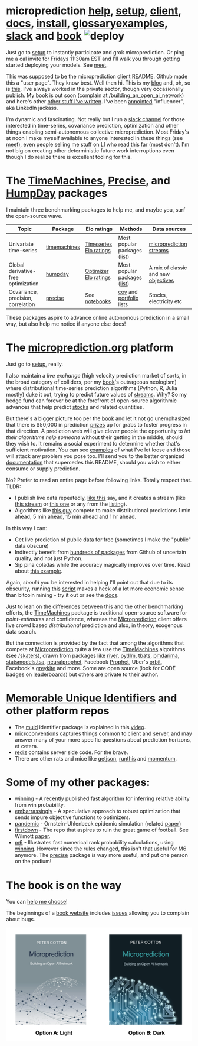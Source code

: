
# microprediction [help](https://microprediction.github.io/microprediction/meet.html), [setup](https://microprediction.github.io/microprediction/setup), [client](https://github.com/microprediction/microprediction/tree/master/microprediction), [docs](https://microprediction.github.io/microprediction/), [install](https://microprediction.github.io/microprediction/install.html), [glossary](https://microprediction.github.io/microprediction/glossary.html)[examples](https://github.com/microprediction/microprediction), [slack](https://microprediction.github.io/microprediction/slack.html) and [book](https://microprediction.github.io/building_an_open_ai_network/)  ![deploy](https://github.com/microprediction/microprediction/workflows/deploy/badge.svg) 

Just go to [setup](https://microprediction.github.io/microprediction/setup) to instantly participate and grok microprediction. Or ping me a cal invite for Fridays 11:30am EST and I'll walk you through getting started deploying your models. See [meet](https://microprediction.github.io/microprediction/meet.html). 

This was supposed to be the microprediction [client](https://github.com/microprediction/microprediction/tree/master/microprediction) README. Github made this a "user page". They know best. Well then hi. This is my [blog](https://www.microprediction.com/blog) and, oh, so is [this](https://microprediction.medium.com/). I've always worked in the private sector, though very occasionally [publish](https://scholar.google.com/citations?user=V5wB8lEAAAAJ&hl=en). My [book](https://mitpress.mit.edu/books/microprediction) is out soon (complain at [/building_an_open_ai_network](https://github.com/microprediction/building_an_open_ai_network)) and here's other [other stuff I've written](https://github.com/microprediction/home). I've been [annointed](https://www.linkedin.com/posts/richadbecker_there-are-only-4-data-science-people-on-li-activity-6975483922784612352--JmQ) "influencer", aka LinkedIn jackass.  

I'm dynamic and fascinating. Not really but I run a [slack channel](https://microprediction.github.io/microprediction/slack.html) for those interested in time-series, covariance
prediction, optimization and other things enabling semi-autonomous collective microprediction. Most Friday's at noon
I make myself available to anyone interested in these things (see [meet](https://microprediction.github.io/microprediction/meet.html)), even people selling me stuff on LI who read this far (most don't). I'm not big on creating other deterministic future work interruptions even though I do realize there is excellent tooling for this. 

# The [TimeMachines](https://github.com/microprediction/timemachines), [Precise](https://github.com/microprediction/precise), and [HumpDay](https://github.com/microprediction/humpday) packages 

I maintain three benchmarking packages to help me, and maybe you, surf the open-source wave. 

| Topic                  | Package           | Elo ratings | Methods                                                                                                                                                                                  | Data sources | 
|------------------------|-------------------|-------------|------------------------------------------------------------------------------------------------------------------------------------------------------------------------------------------|--------------| 
| Univariate time-series | [timemachines](https://github.com/microprediction/timemachines)  | [Timeseries Elo ratings](https://microprediction.github.io/timeseries-elo-ratings/html_leaderboards/univariate-k_003.html) | Most popular packages ([list](https://github.com/microprediction/timemachines/tree/main/timemachines/skaters))                                                                           | [microprediction streams](https://www.microprediction.org/browse_streams.html)                                      |
| Global derivative-free optimization | [humpday](https://github.com/microprediction/humpday) |  [Optimizer Elo ratings](https://microprediction.github.io/optimizer-elo-ratings/html_leaderboards/overall.html) | Most popular packages ([list](https://github.com/microprediction/humpday/tree/main/humpday/optimizers))                                                                                  | A mix of classic and new [objectives](https://github.com/microprediction/humpday/tree/main/humpday/objectives)      |
| Covariance, precision, correlation | [precise](https://github.com/microprediction/precise) | See [notebooks](https://github.com/microprediction/precise/tree/main/examples_colab_notebooks) | [cov](https://github.com/microprediction/precise/blob/main/LISTING_OF_COV_SKATERS.md) and [portfolio](https://github.com/microprediction/precise/blob/main/LISTING_OF_MANAGERS.md) lists |Stocks, electricity etc                                                                                              | 

These packages aspire to advance online autonomous prediction in a small way, but also help me notice if anyone else does!  

# The [microprediction.org](https://www.microprediction.org/) platform
Just go to [setup](https://microprediction.github.io/microprediction/setup), really. 

I also maintain a *live exchange* (high velocity prediction market of sorts, in the broad category of colliders, per my [book](https://mitpress.mit.edu/9780262047326/microprediction/)'s outrageous neologism) where distributional time-series prediction
 algorithms (Python, R, Julia mostly) duke it out, trying to predict future values of [streams](https://www.microprediction.org/browse_streams.html). 
Why? So my hedge fund can forever be at the forefront of open-source algorithmic advances that help predict [stocks](https://microprediction.github.io/microprediction/yarx) and related quantities. 
 
But there's a bigger picture too per the [book](https://microprediction.github.io/building_an_open_ai_network/) and let it not go unemphasized that there is $50,000 in prediction [prizes](https://www.microprediction.com/competitions/daily) up for grabs to foster progress in that direction. A prediction web will give clever people the opportunity to *let their algorithms help someone* without their getting in the middle, should they wish to. It remains a social experiment to determine whether that's sufficient motivation. You can see [examples](https://github.com/microprediction/microprediction) of what I've let loose and those will attack any problem you pose too. I'll send you to the better organized [documentation](https://microprediction.github.io/microprediction/) that supercedes this README, should you wish to either consume or supply prediction.  

No? Prefer to read an entire page before following links. Totally respect that. TLDR:

- I publish live data repeatedly, [like this](https://github.com/microprediction/microprediction/blob/master/stream_examples_traffic/traffic_speed.py) say, and it
 creates a stream (like [this stream](https://www.microprediction.org/stream_dashboard.html?stream=c2_rebalanced_30_mean) or [this one](https://www.microprediction.org/stream_dashboard.html?stream=electricity-load-nyiso-overall) or any from the [listing](https://www.microprediction.org/browse_streams.html)). 
- Algorithms like [this guy](https://github.com/microprediction/microprediction/blob/master/crawler_examples/soshed_boa.py) compete to make distributional predictions 1 min ahead, 5 min ahead, 15 min ahead and 1 hr ahead. 

In this way I can:
 - Get live prediction of public data for free (sometimes I make the "public" data obscure)
 - Indirectly benefit from [hundreds of packages](https://www.microprediction.com/blog/popular-timeseries-packages) from Github of uncertain quality, and not just Python.
 - Sip pina coladas while the accuracy magically improves over time. Read about [this example](https://medium.com/geekculture/an-empirical-article-that-wasnt-immediately-stale-720abfb4678f). 

Again, *should* you be interested in helping I'll 
point out that due to its obscurity, running this [script](https://github.com/microprediction/microprediction/blob/master/crawler_skater_examples/datable_llama.py) makes a heck of a lot more economic sense than bitcoin mining - 
try it out or see the [docs](https://microprediction.github.io/microprediction).
  
Just to lean on the differences between this and the other benchmarking efforts, the [TimeMachines](https://github.com/microprediction/timemachines) package is traditional open-source software for *point-estimates* and confidence, whereas the [Microprediction](https://github.com/microprediction/microprediction) client offers live crowd based *distributional* prediction and also, in theory, exogenous data search. 

But the connection is provided by the fact that among the algorithms that compete at [Microprediction](https://github.com/microprediction/microprediction) quite a few use the [TimeMachines](https://github.com/microprediction/timemachines) algorithms (see [/skaters](https://github.com/microprediction/timemachines/tree/main/timemachines/skaters)), drawn from packages like [river](https://github.com/online-ml/river), [pydlm](https://github.com/wwrechard/pydlm), [tbats](https://github.com/intive-DataScience/tbats), [pmdarima](http://alkaline-ml.com/pmdarima/), [statsmodels.tsa](https://www.statsmodels.org/stable/tsa.html), [neuralprophet](https://neuralprophet.com/), Facebook [Prophet](https://facebook.github.io/prophet/), 
   Uber's [orbit](https://eng.uber.com/orbit/), Facebook's [greykite](https://engineering.linkedin.com/blog/2021/greykite--a-flexible--intuitive--and-fast-forecasting-library) and more. Some are open source (look for CODE badges on [leaderboards](https://www.microprediction.org/leaderboard.html)) but others are private to their author.  

# [Memorable Unique Identifiers](https://github.com/microprediction/muid) and other platform repos

- The [muid](https://github.com/microprediction/muid) identifier package is explained in this [video](https://vimeo.com/397352413). 
- [microconventions](https://github.com/microprediction/microconventions) captures things common to client and server, and may answer many of your more specific questions about prediction horizons, et cetera.  
- [rediz](https://github.com/microprediction/rediz) contains server side code. For the brave. 
- There are other rats and mice like [getjson](https://github.com/microprediction/getjson), [runthis](https://github.com/microprediction/runthis) and [momentum](https://github.com/microprediction/momentum).  

# Some of my other packages: 

- [winning](https://github.com/microprediction/winning) - A recently published fast algorithm for inferring relative ability from win probability. 
- [embarrassingly](https://github.com/microprediction/embarrassingly) - A speculative approach to robust optimization that sends impure objective functions to optimizers.
- [pandemic](https://github.com/microprediction/pandemic) - Ornstein-Uhlenbeck epidemic simulation (related [paper](https://arxiv.org/abs/2005.10311))
- [firstdown](https://github.com/microprediction/firstdown) - The repo that aspires to ruin the great game of football. See Wilmott [paper](https://github.com/microprediction/firstdown/blob/main/wilmott_paper/44-49_Cotton_PDF5_Jan22%20(2).pdf).  
- [m6](https://github.com/microprediction/m6) - Illustrates fast numerical rank probability calculations, using [winning](https://github.com/microprediction/winning). However since the rules changed, this isn't that useful for M6 anymore. The [precise](https://github.com/microprediction/precise) package is way more useful, and put one person on the podium! 

 # The book is on the way 
 You can [help me choose](https://www.linkedin.com/posts/petercotton_machinelearning-datascience-artificialintelligence-activity-6960853808872579072-SzDO?utm_source=linkedin_share&utm_medium=member_desktop_web)!
 
 The beginnings of a [book website](https://microprediction.github.io/building_an_open_ai_network/) includes [issues](https://github.com/microprediction/building_an_open_ai_network/issues) allowing you to complain about bugs. 
 
 ![](https://github.com/microprediction/home/blob/main/books/cover_choices.png)


